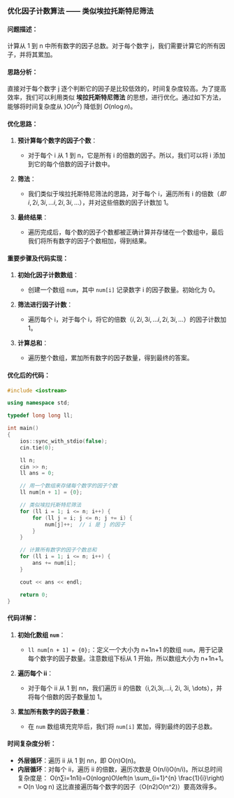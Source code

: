 ### 优化因子计数算法 —— 类似埃拉托斯特尼筛法

#### **问题描述：**

计算从 1 到 n 中所有数字的因子总数。对于每个数字 j，我们需要计算它的所有因子，并将其累加。

#### **思路分析：**

直接对于每个数字 j 逐个判断它的因子是比较低效的，时间复杂度较高。为了提高效率，我们可以利用类似 **埃拉托斯特尼筛法** 的思想，进行优化。通过如下方法，能够将时间复杂度从 )$O(n^2)$ 降低到 $O(n \log n)$。

#### **优化思路：**

1. **预计算每个数字的因子个数**：
    
    - 对于每个 i 从 1 到 n，它是所有 i 的倍数的因子。所以，我们可以将 i 添加到它的每个倍数的因子计数中。
2. **筛法**：
    
    - 我们类似于埃拉托斯特尼筛法的思路，对于每个 i，遍历所有 i 的倍数$（即 i,2i,3i,…i, 2i, 3i, \dots）$，并对这些倍数的因子计数加 1。
3. **最终结果**：
    
    - 遍历完成后，每个数的因子个数都被正确计算并存储在一个数组中，最后我们将所有数字的因子个数相加，得到结果。

#### **重要步骤及代码实现：**

1. **初始化因子计数数组**：
    
    - 创建一个数组 `num`，其中 `num[i]` 记录数字 i 的因子数量。初始化为 0。
2. **筛法进行因子计数**：
    
    - 遍历每个 i，对于每个 i，将它的倍数$（i,2i,3i,…i, 2i, 3i, \dots）$的因子计数加 1。
3. **计算总和**：
    
    - 遍历整个数组，累加所有数字的因子数量，得到最终的答案。

#### **优化后的代码：**

```cpp
#include <iostream>

using namespace std;

typedef long long ll;

int main()
{
    ios::sync_with_stdio(false);
    cin.tie(0);

    ll n;
    cin >> n;
    ll ans = 0;

    // 用一个数组来存储每个数字的因子个数
    ll num[n + 1] = {0};

    // 类似埃拉托斯特尼筛法
    for (ll i = 1; i <= n; i++) {
        for (ll j = i; j <= n; j += i) {
            num[j]++;  // i 是 j 的因子
        }
    }

    // 计算所有数字的因子个数总和
    for (ll i = 1; i <= n; i++) {
        ans += num[i];
    }

    cout << ans << endl;

    return 0;
}
```

#### **代码详解：**

1. **初始化数组 `num`**：
    
    - `ll num[n + 1] = {0};`：定义一个大小为 n+1n+1 的数组 `num`，用于记录每个数字的因子数量。注意数组下标从 1 开始，所以数组大小为 n+1n+1。
2. **遍历每个 ii**：
    
    - 对于每个 ii 从 1 到 nn，我们遍历 ii 的倍数（i,2i,3i,…i, 2i, 3i, \dots），并将每个倍数的因子数量加 1。
3. **累加所有数字的因子数量**：
    
    - 在 `num` 数组填充完毕后，我们将 `num[i]` 累加，得到最终的因子总数。

#### **时间复杂度分析：**

- **外层循环**：遍历 ii 从 1 到 nn，即 O(n)O(n)。
- **内层循环**：对每个 ii，遍历 ii 的倍数，遍历次数是 O(n/i)O(n/i)。所以总时间复杂度是： O(n∑i=1n1i)=O(nlog⁡n)O\left(n \sum_{i=1}^{n} \frac{1}{i}\right) = O(n \log n) 这比直接遍历每个数字的因子（O(n2)O(n^2)）要高效得多。

